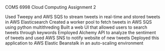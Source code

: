 COMS 6998 Cloud Computing Assignment 2

Used Tweepy and AWS SQS to stream tweets in real-time and stored tweets in AWS Elasticsearch
Created a worker pool to fetch tweets in AWS SQS using python multithreding
Built a web UI that allowed users to search tweets through keywords
Employed Alchemy API to analyze the sentiment of tweets and used AWS SNS to notify website of new tweets
Deployed this application to AWS Elastic Beanstalk in an auto-scaling environment
